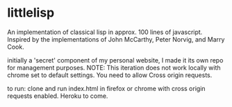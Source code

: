 # littlelisp
An implementation of classical lisp in approx. 100 lines of javascript. Inspired by the implementations of John McCarthy, Peter Norvig, and Marry Cook.

initially a 'secret' component of my personal website, I made it its own repo for management purposes.
NOTE: This iteration does not work locally with chrome set to default settings. You need to allow Cross origin requests.

to run: clone and run index.html in firefox or chrome with cross origin requests enabled. Heroku to come.
